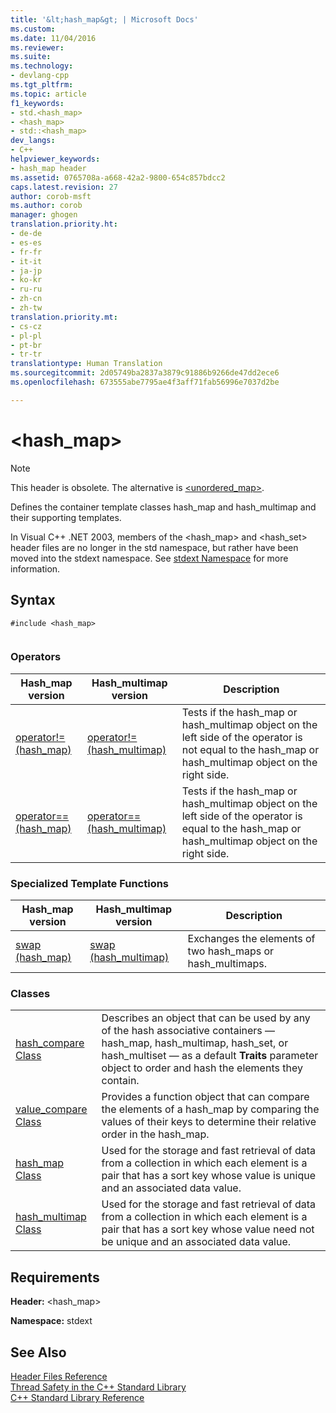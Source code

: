 ```yaml
---
title: '&lt;hash_map&gt; | Microsoft Docs'
ms.custom: 
ms.date: 11/04/2016
ms.reviewer: 
ms.suite: 
ms.technology:
- devlang-cpp
ms.tgt_pltfrm: 
ms.topic: article
f1_keywords:
- std.<hash_map>
- <hash_map>
- std::<hash_map>
dev_langs:
- C++
helpviewer_keywords:
- hash_map header
ms.assetid: 0765708a-a668-42a2-9800-654c857bdcc2
caps.latest.revision: 27
author: corob-msft
ms.author: corob
manager: ghogen
translation.priority.ht:
- de-de
- es-es
- fr-fr
- it-it
- ja-jp
- ko-kr
- ru-ru
- zh-cn
- zh-tw
translation.priority.mt:
- cs-cz
- pl-pl
- pt-br
- tr-tr
translationtype: Human Translation
ms.sourcegitcommit: 2d05749ba2837a3879c91886b9266de47dd2ece6
ms.openlocfilehash: 673555abe7795ae4f3aff71fab56996e7037d2be

---
```

# &lt;hash_map&gt;
> [!NOTE]
>  This header is obsolete. The alternative is [<unordered_map>](../standard-library/unordered-map.md).  
  
 Defines the container template classes hash_map and hash_multimap and their supporting templates.  
  
 In Visual C++ .NET 2003, members of the <hash_map> and <hash_set> header files are no longer in the std namespace, but rather have been moved into the stdext namespace. See [stdext Namespace](../standard-library/stdext-namespace.md) for more information.  
  
## Syntax  
  
```  
#include <hash_map>  
  
```  
  
### Operators  
  
|Hash_map version|Hash_multimap version|Description|  
|-----------------------|----------------------------|-----------------|  
|[operator!= (hash_map)](../standard-library/hash-map-operators.md#operator_neq__hash_map_)|[operator!= (hash_multimap)](../standard-library/hash-map-operators.md#operator_neq)|Tests if the hash_map or hash_multimap object on the left side of the operator is not equal to the hash_map or hash_multimap object on the right side.|  
|[operator== (hash_map)](http://msdn.microsoft.com/en-us/f933cb1c-934d-43f5-aa9e-0b325eb95b85)|[operator== (hash_multimap)](http://msdn.microsoft.com/en-us/3fa378b1-0250-4e3f-a130-dc14103fc5e9)|Tests if the hash_map or hash_multimap object on the left side of the operator is equal to the hash_map or hash_multimap object on the right side.|  
  
### Specialized Template Functions  
  
|Hash_map version|Hash_multimap version|Description|  
|-----------------------|----------------------------|-----------------|  
|[swap (hash_map)](../standard-library/hash-map-class.md#hash_map__swap)|[swap (hash_multimap)](../standard-library/hash-multimap-class.md#hash_multimap__swap)|Exchanges the elements of two hash_maps or hash_multimaps.|  
  
### Classes  
  
|||  
|-|-|  
|[hash_compare Class](../standard-library/hash-compare-class.md)|Describes an object that can be used by any of the hash associative containers — hash_map, hash_multimap, hash_set, or hash_multiset — as a default **Traits** parameter object to order and hash the elements they contain.|  
|[value_compare Class](../standard-library/value-compare-class.md)|Provides a function object that can compare the elements of a hash_map by comparing the values of their keys to determine their relative order in the hash_map.|  
|[hash_map Class](../standard-library/hash-map-class.md)|Used for the storage and fast retrieval of data from a collection in which each element is a pair that has a sort key whose value is unique and an associated data value.|  
|[hash_multimap Class](../standard-library/hash-multimap-class.md)|Used for the storage and fast retrieval of data from a collection in which each element is a pair that has a sort key whose value need not be unique and an associated data value.|  
  
## Requirements  
 **Header:** <hash_map>  
  
 **Namespace:** stdext  
  
## See Also  
 [Header Files Reference](../standard-library/cpp-standard-library-header-files.md)   
 [Thread Safety in the C++ Standard Library](../standard-library/thread-safety-in-the-cpp-standard-library.md)   
 [C++ Standard Library Reference](../standard-library/cpp-standard-library-reference.md)






<!--HONumber=Jan17_HO2-->


